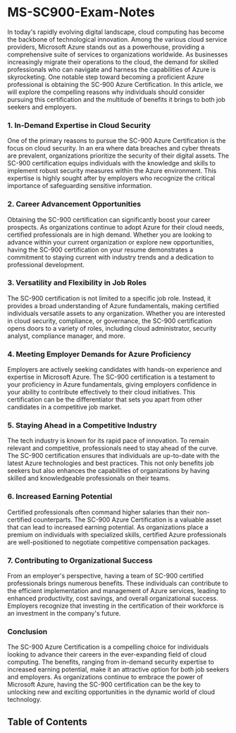 # MS-SC900-Exam-Notes

In today's rapidly evolving digital landscape, cloud computing has become the backbone of technological innovation. Among the various cloud service providers, Microsoft Azure stands out as a powerhouse, providing a comprehensive suite of services to organizations worldwide. As businesses increasingly migrate their operations to the cloud, the demand for skilled professionals who can navigate and harness the capabilities of Azure is skyrocketing. One notable step toward becoming a proficient Azure professional is obtaining the SC-900 Azure Certification. In this article, we will explore the compelling reasons why individuals should consider pursuing this certification and the multitude of benefits it brings to both job seekers and employers.

### 1. **In-Demand Expertise in Cloud Security**

One of the primary reasons to pursue the SC-900 Azure Certification is the focus on cloud security. In an era where data breaches and cyber threats are prevalent, organizations prioritize the security of their digital assets. The SC-900 certification equips individuals with the knowledge and skills to implement robust security measures within the Azure environment. This expertise is highly sought after by employers who recognize the critical importance of safeguarding sensitive information.

### 2. **Career Advancement Opportunities**

Obtaining the SC-900 certification can significantly boost your career prospects. As organizations continue to adopt Azure for their cloud needs, certified professionals are in high demand. Whether you are looking to advance within your current organization or explore new opportunities, having the SC-900 certification on your resume demonstrates a commitment to staying current with industry trends and a dedication to professional development.

### 3. **Versatility and Flexibility in Job Roles**

The SC-900 certification is not limited to a specific job role. Instead, it provides a broad understanding of Azure fundamentals, making certified individuals versatile assets to any organization. Whether you are interested in cloud security, compliance, or governance, the SC-900 certification opens doors to a variety of roles, including cloud administrator, security analyst, compliance manager, and more.

### 4. **Meeting Employer Demands for Azure Proficiency**

Employers are actively seeking candidates with hands-on experience and expertise in Microsoft Azure. The SC-900 certification is a testament to your proficiency in Azure fundamentals, giving employers confidence in your ability to contribute effectively to their cloud initiatives. This certification can be the differentiator that sets you apart from other candidates in a competitive job market.

### 5. **Staying Ahead in a Competitive Industry**

The tech industry is known for its rapid pace of innovation. To remain relevant and competitive, professionals need to stay ahead of the curve. The SC-900 certification ensures that individuals are up-to-date with the latest Azure technologies and best practices. This not only benefits job seekers but also enhances the capabilities of organizations by having skilled and knowledgeable professionals on their teams.

### 6. **Increased Earning Potential**

Certified professionals often command higher salaries than their non-certified counterparts. The SC-900 Azure Certification is a valuable asset that can lead to increased earning potential. As organizations place a premium on individuals with specialized skills, certified Azure professionals are well-positioned to negotiate competitive compensation packages.

### 7. **Contributing to Organizational Success**

From an employer's perspective, having a team of SC-900 certified professionals brings numerous benefits. These individuals can contribute to the efficient implementation and management of Azure services, leading to enhanced productivity, cost savings, and overall organizational success. Employers recognize that investing in the certification of their workforce is an investment in the company's future.

### Conclusion
The SC-900 Azure Certification is a compelling choice for individuals looking to advance their careers in the ever-expanding field of cloud computing. The benefits, ranging from in-demand security expertise to increased earning potential, make it an attractive option for both job seekers and employers. As organizations continue to embrace the power of Microsoft Azure, having the SC-900 certification can be the key to unlocking new and exciting opportunities in the dynamic world of cloud technology.

## Table of Contents